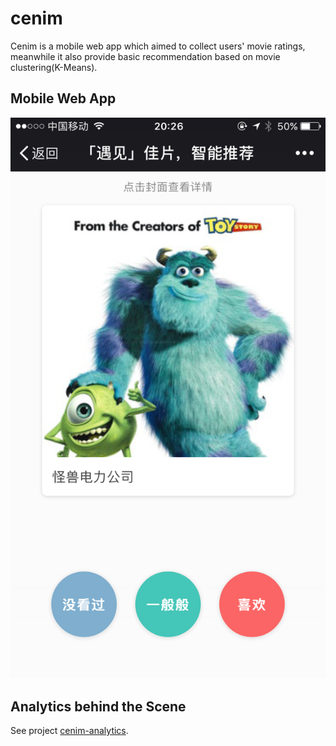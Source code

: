 # cenim
Cenim is a mobile web app which aimed to collect users' movie ratings, meanwhile it also provide basic recommendation based on movie clustering(K-Means).

## Mobile Web App
![](screenshot.png)

## Analytics behind the Scene
See project [cenim-analytics](https://github.com/magiccube/cenim-analytics).
